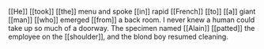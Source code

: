 [[He]] [[took]] [[the]] menu and spoke [[in]] rapid [[French]] [[to]] [[a]] giant [[man]] [[who]] emerged [[from]] a back room. I never knew a human could take up so much of a doorway. The specimen named [[Alain]] [[patted]] the employee on the [[shoulder]], and the blond boy resumed cleaning. 